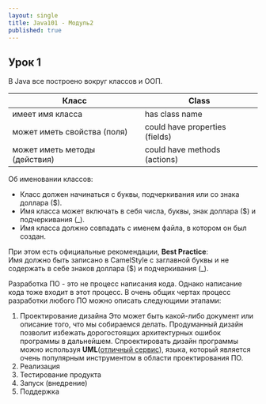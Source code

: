 ```yaml
---
layout: single
title: Java101 - Модуль2
published: true
---
```

## Урок 1

В Java все построено вокруг классов и ООП.

| Класс							|Class							|
| ----------------------------- | ----------------------------- |
| имеет имя класса				|has class name					|
| может иметь свойства (поля)	|could have properties (fields)	|
| может иметь методы (действия)	|could have methods (actions)	|

Об именовании классов:

- Класс должен начинаться с буквы, подчеркивания или со знака доллара ($).  
- Имя класса может включать в себя числа, буквы, знак доллара ($) и подчеркивания (_).
- Имя класса должно совпадать с именем файла, в котором он был создан.

При этом есть официальные рекомендации, **Best Practice**:  
Имя должно быть записано в CamelStyle с заглавной буквы и не содержать в себе знаков доллара ($) и подчеркивания (_).

Разработка ПО - это не процесс написания кода. Однако написание кода тоже входит в этот процесс.
В очень общих чертах процесс разработки любого ПО можно описать следующими этапами:
1. Проектирование дизайна
Это может быть какой-либо документ или описание того, что мы собираемся делать. Продуманный дизайн позволит избежать дорогостоящих архитектурных ошибок программы в дальнейшем. Спроектировать дизайн программы можно используя **UML**([отличный сервис](https://www.draw.io/)), языка, который является очень популярным инструментом в области проектирования ПО.
2. Реализация
3. Тестирование продукта
4. Запуск (внедрение)
5. Поддержка

